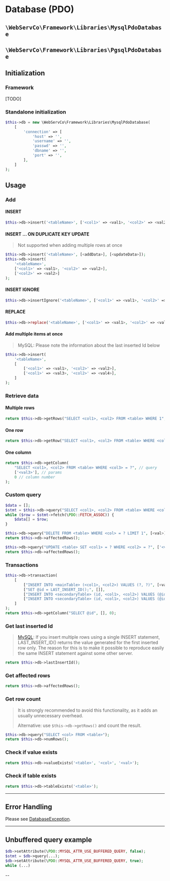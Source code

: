 # Database (PDO)

## `\WebServCo\Framework\Libraries\MysqlPdoDatabase`
## `\WebServCo\Framework\Libraries\PgsqlPdoDatabase`

## Initialization

### Framework

[TODO]

### Standalone initialization

```php
$this->db = new \WebServCo\Framework\Libraries\MysqlPdoDatabase(
    [
        'connection' => [
            'host' => '',
            'username' => '',
            'passwd' => '',
            'dbname' => '',
            'port' => '',
        ],
    ]
);
```

## Usage

### Add

#### INSERT

```php
$this->db->insert('<tableName>', ['<col1>' => <val1>, '<col2>' => <val2>]);
```

#### INSERT ... ON DUPLICATE KEY UPDATE

> Not supported when adding multiple rows at once

```php
$this->db->insert('<tableName>', [<addData>], [<updateData>]);
$this->db->insert(
    '<tableName>',
    ['<col1>' => <val1>, '<col2>' => <val2>],
    ['<col2>' => <val2>]
);
```

#### INSERT IGNORE

```php
$this->db->insertIgnore('<tableName>', ['<col1>' => <val1>, '<col2>' => <val2>]);
```

#### REPLACE

```php
$this->db->replace('<tableName>', ['<col1>' => <val1>, '<col2>' => <val2>]);
```

#### Add multiple items at once

> MySQL: Please note the information about the last inserted Id below

```php
$this->db->insert(
    '<tableName>',
    [
        ['<col1>' => <val1>, '<col2>' => <val2>],
        ['<col1>' => <val3>, '<col2>' => <val4>],
    ]
);
```

### Retrieve data

#### Multiple rows

```php
return $this->db->getRows("SELECT <col1>, <col2> FROM <table> WHERE 1", []);
```

#### One row
```php
return $this->db->getRow("SELECT <col1>, <col2> FROM <table> WHERE <col3> = ?", ['<val3>']);
```

#### One column
```php
return $this->db->getColumn(
    "SELECT <col1>, <col2> FROM <table> WHERE <col3> = ?", // query
    ['<val3>'], // params
    0 // column number
);
```

### Custom query

```php
$data = [];
$stmt = $this->db->query("SELECT <col1>, <col2> FROM <table> WHERE <col3> = ?", ['<val3>']);
while ($row = $stmt->fetch(\PDO::FETCH_ASSOC)) {
    $data[] = $row;
}
```

```php
$this->db->query("DELETE FROM <table> WHERE <col> = ? LIMIT 1", [<val>]);
return $this->db->affectedRows();
```

```php
$this->db->query("UPDATE <table> SET <col1> = ? WHERE <col2> = ?", ['<val1>', '<val2>']);
return $this->db->affectedRows();
```

### Transactions

```php
$this->db->transaction(
    [
        ["INSERT INTO <mainTable> (<col1>, <col2>) VALUES (?, ?)", [<val1>, <val2>]],
        ["SET @id = LAST_INSERT_ID();", []],
        ["INSERT INTO <secondaryTable> (id, <col1>, <col2>) VALUES (@id, ?, ?)", [<val1>, <val2>]],
        ["INSERT INTO <secondaryTable> (id, <col1>, <col2>) VALUES (@id, ?, ?)", [<val1>, <val2>]],
    ]
);
return $this->db->getColumn("SELECT @id", [], 0);
```

### Get last inserted Id

> [MySQL](https://dev.mysql.com/doc/refman/5.5/en/information-functions.html#function_last-insert-id):
> If you insert multiple rows using a single INSERT statement, LAST_INSERT_ID() returns the value generated for the first inserted row only. The reason for this is to make it possible to reproduce easily the same INSERT statement against some other server.

```php
return $this->db->lastInsertId();
```

### Get affected rows

```php
return $this->db->affectedRows();
```

### Get row count

> It is strongly recommended to avoid this functionality, as it adds an usually unnecessary overhead.
>
> Alternative: use `$this->db->getRows()` and count the result.

```php
$this->db->query("SELECT <col> FROM <table>");
return $this->db->numRows();
```

### Check if value exists
```php
return $this->db->valueExists('<table>', '<col>', '<val>');
```

### Check if table exists
```php
return $this->db->tableExists('<table>');
```

---

## Error Handling

Please see [DatabaseException](/docs/Exceptions/DatabaseException.md).

---

## Unbuffered query example

```php
$db->setAttribute(\PDO::MYSQL_ATTR_USE_BUFFERED_QUERY, false);
$stmt = $db->query(...);
$db->setAttribute(\PDO::MYSQL_ATTR_USE_BUFFERED_QUERY, true);
while (...)
```

--
